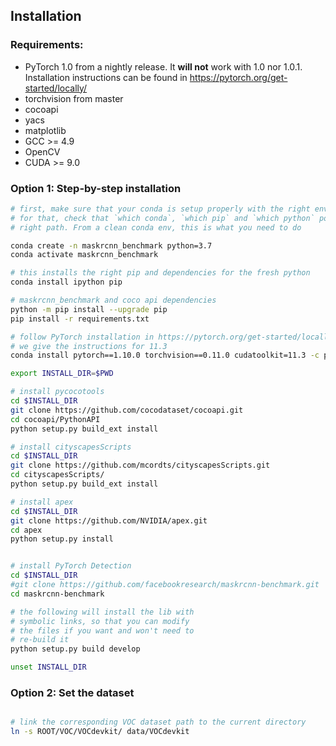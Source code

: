 ## Installation

### Requirements:
- PyTorch 1.0 from a nightly release. It **will not** work with 1.0 nor 1.0.1. Installation instructions can be found in https://pytorch.org/get-started/locally/
- torchvision from master
- cocoapi
- yacs
- matplotlib
- GCC >= 4.9
- OpenCV
- CUDA >= 9.0


### Option 1: Step-by-step installation

```bash
# first, make sure that your conda is setup properly with the right environment
# for that, check that `which conda`, `which pip` and `which python` points to the
# right path. From a clean conda env, this is what you need to do

conda create -n maskrcnn_benchmark python=3.7
conda activate maskrcnn_benchmark

# this installs the right pip and dependencies for the fresh python
conda install ipython pip

# maskrcnn_benchmark and coco api dependencies
python -m pip install --upgrade pip
pip install -r requirements.txt

# follow PyTorch installation in https://pytorch.org/get-started/locally/
# we give the instructions for 11.3
conda install pytorch==1.10.0 torchvision==0.11.0 cudatoolkit=11.3 -c pytorch

export INSTALL_DIR=$PWD

# install pycocotools
cd $INSTALL_DIR
git clone https://github.com/cocodataset/cocoapi.git
cd cocoapi/PythonAPI
python setup.py build_ext install

# install cityscapesScripts
cd $INSTALL_DIR
git clone https://github.com/mcordts/cityscapesScripts.git
cd cityscapesScripts/
python setup.py build_ext install

# install apex
cd $INSTALL_DIR
git clone https://github.com/NVIDIA/apex.git
cd apex
python setup.py install


# install PyTorch Detection
cd $INSTALL_DIR
#git clone https://github.com/facebookresearch/maskrcnn-benchmark.git
cd maskrcnn-benchmark

# the following will install the lib with
# symbolic links, so that you can modify
# the files if you want and won't need to
# re-build it
python setup.py build develop

unset INSTALL_DIR


```

### Option 2: Set the dataset
``` bash

# link the corresponding VOC dataset path to the current directory
ln -s ROOT/VOC/VOCdevkit/ data/VOCdevkit

```